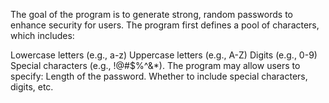 The goal of the program is to generate strong, random passwords to enhance security for users.
The program first defines a pool of characters, which includes:

Lowercase letters (e.g., a-z)
Uppercase letters (e.g., A-Z)
Digits (e.g., 0-9)
Special characters (e.g., !@#$%^&*).
The program may allow users to specify:
Length of the password.
Whether to include special characters, digits, etc.

